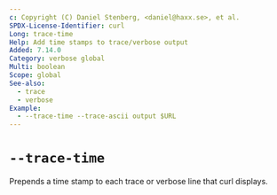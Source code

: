 ```yaml
---
c: Copyright (C) Daniel Stenberg, <daniel@haxx.se>, et al.
SPDX-License-Identifier: curl
Long: trace-time
Help: Add time stamps to trace/verbose output
Added: 7.14.0
Category: verbose global
Multi: boolean
Scope: global
See-also:
  - trace
  - verbose
Example:
  - --trace-time --trace-ascii output $URL
---
```


# `--trace-time`

Prepends a time stamp to each trace or verbose line that curl displays.
